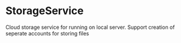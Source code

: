 StorageService
==============

Cloud storage service for running on local server. Support creation of seperate accounts for storing files
